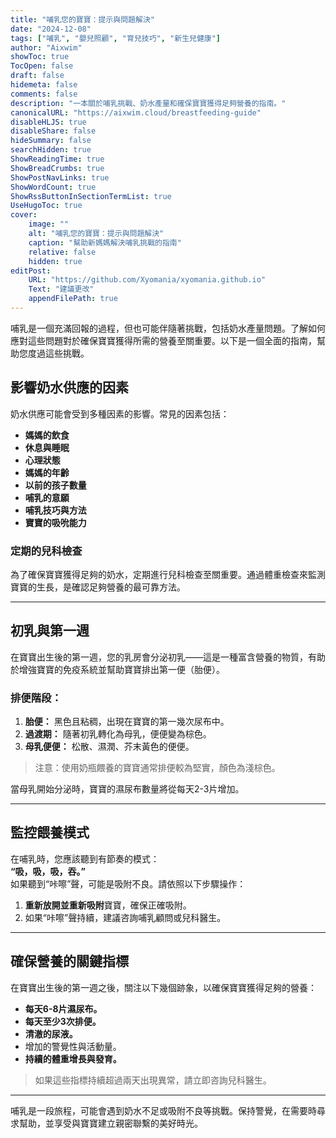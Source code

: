 ```yaml
---
title: "哺乳您的寶寶：提示與問題解決"
date: "2024-12-08"
tags: ["哺乳", "嬰兒照顧", "育兒技巧", "新生兒健康"]
author: "Aixwim"
showToc: true
TocOpen: false
draft: false
hidemeta: false
comments: false
description: "一本關於哺乳挑戰、奶水產量和確保寶寶獲得足夠營養的指南。"
canonicalURL: "https://aixwim.cloud/breastfeeding-guide"
disableHLJS: true
disableShare: false
hideSummary: false
searchHidden: true
ShowReadingTime: true
ShowBreadCrumbs: true
ShowPostNavLinks: true
ShowWordCount: true
ShowRssButtonInSectionTermList: true
UseHugoToc: true
cover:
    image: ""
    alt: "哺乳您的寶寶：提示與問題解決"
    caption: "幫助新媽媽解決哺乳挑戰的指南"
    relative: false
    hidden: true
editPost:
    URL: "https://github.com/Xyomania/xyomania.github.io"
    Text: "建議更改"
    appendFilePath: true
---
```


哺乳是一個充滿回報的過程，但也可能伴隨著挑戰，包括奶水產量問題。了解如何應對這些問題對於確保寶寶獲得所需的營養至關重要。以下是一個全面的指南，幫助您度過這些挑戰。

<!--more-->

## 影響奶水供應的因素  

奶水供應可能會受到多種因素的影響。常見的因素包括：

- **媽媽的飲食**  
- **休息與睡眠**  
- **心理狀態**  
- **媽媽的年齡**  
- **以前的孩子數量**  
- **哺乳的意願**  
- **哺乳技巧與方法**  
- **寶寶的吸吮能力**  

### 定期的兒科檢查  

為了確保寶寶獲得足夠的奶水，定期進行兒科檢查至關重要。通過體重檢查來監測寶寶的生長，是確認足夠營養的最可靠方法。

---

## 初乳與第一週  

在寶寶出生後的第一週，您的乳房會分泌初乳——這是一種富含營養的物質，有助於增強寶寶的免疫系統並幫助寶寶排出第一便（胎便）。

### 排便階段：
1. **胎便：** 黑色且粘稠，出現在寶寶的第一幾次尿布中。  
2. **過渡期：** 隨著初乳轉化為母乳，便便變為棕色。  
3. **母乳便便：** 松散、濕潤、芥末黃色的便便。

> 注意：使用奶瓶餵養的寶寶通常排便較為堅實，顏色為淺棕色。

當母乳開始分泌時，寶寶的濕尿布數量將從每天2-3片增加。

---

## 監控餵養模式  

在哺乳時，您應該聽到有節奏的模式：  
**“吸，吸，吸，吞。”**  
如果聽到“咔嚓”聲，可能是吸附不良。請依照以下步驟操作：

1. **重新放開並重新吸附**寶寶，確保正確吸附。  
2. 如果“咔嚓”聲持續，建議咨詢哺乳顧問或兒科醫生。

---

## 確保營養的關鍵指標  

在寶寶出生後的第一週之後，關注以下幾個跡象，以確保寶寶獲得足夠的營養：

- **每天6-8片濕尿布。**  
- **每天至少3次排便。**  
- **清澈的尿液。**  
- 增加的警覺性與活動量。  
- **持續的體重增長與發育。**

> 如果這些指標持續超過兩天出現異常，請立即咨詢兒科醫生。

---

哺乳是一段旅程，可能會遇到奶水不足或吸附不良等挑戰。保持警覺，在需要時尋求幫助，並享受與寶寶建立親密聯繫的美好時光。
